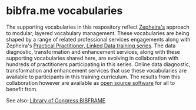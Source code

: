 bibfra.me vocabularies 
========

The supporting vocabularies in this respository reflect
[Zepheira's](http://zepheira.com) approach to modular, layered
vocabulary management.  These vocabularies are being shaped by a range
of related professional services engagements along with Zepheira's [Practical
Practitioner, Linked Data training
series](http://zepheira.com/solutions/library/training/). The data diagnostic, transformation and
enhancement services, along with these supporting vocabularies shared
here, are evolving in collaboration with hundreds of practitioners
participating in this series. Online data diagnostic, transformation
and enhancement services that use these vocabularies are available to
participants in this training curriculum. The results from this
collaboration however are available as [open source
software](https://github.com/zepheira/pybibframe) for all to benefit
from.

See also: [Library of Congress BIBFRAME](http://bibframe.org/)


